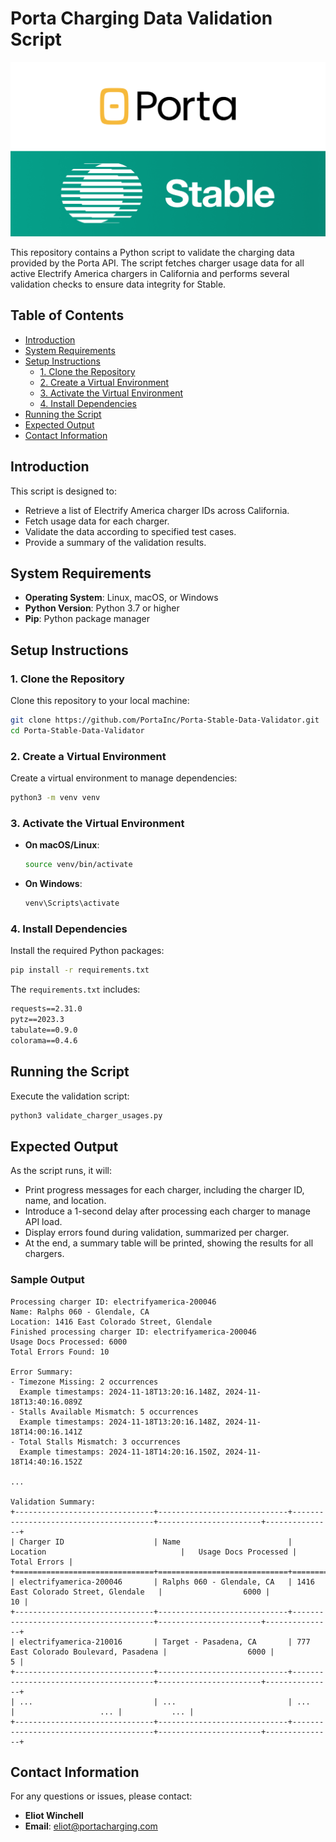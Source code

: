 # Porta Charging Data Validation Script

![Porta // Stable Logos](banner.png)

This repository contains a Python script to validate the charging data provided by the Porta API. The script fetches charger usage data for all active Electrify America chargers in California and performs several validation checks to ensure data integrity for Stable. 

## Table of Contents

- [Introduction](#introduction)
- [System Requirements](#system-requirements)
- [Setup Instructions](#setup-instructions)
  - [1. Clone the Repository](#1-clone-the-repository)
  - [2. Create a Virtual Environment](#2-create-a-virtual-environment)
  - [3. Activate the Virtual Environment](#3-activate-the-virtual-environment)
  - [4. Install Dependencies](#4-install-dependencies)
- [Running the Script](#running-the-script)
- [Expected Output](#expected-output)
- [Contact Information](#contact-information)

## Introduction

This script is designed to:

- Retrieve a list of Electrify America charger IDs across California.
- Fetch usage data for each charger.
- Validate the data according to specified test cases.
- Provide a summary of the validation results.

## System Requirements

- **Operating System**: Linux, macOS, or Windows
- **Python Version**: Python 3.7 or higher
- **Pip**: Python package manager

## Setup Instructions

### 1. Clone the Repository

Clone this repository to your local machine:

```bash
git clone https://github.com/PortaInc/Porta-Stable-Data-Validator.git
cd Porta-Stable-Data-Validator
```

### 2. Create a Virtual Environment

Create a virtual environment to manage dependencies:

```bash
python3 -m venv venv
```

### 3. Activate the Virtual Environment

- **On macOS/Linux**:

  ```bash
  source venv/bin/activate
  ```

- **On Windows**:

  ```bash
  venv\Scripts\activate
  ```

### 4. Install Dependencies

Install the required Python packages:

```bash
pip install -r requirements.txt
```

The `requirements.txt` includes:

```txt
requests==2.31.0
pytz==2023.3
tabulate==0.9.0
colorama==0.4.6
```

## Running the Script

Execute the validation script:

```bash
python3 validate_charger_usages.py
```

## Expected Output

As the script runs, it will:

- Print progress messages for each charger, including the charger ID, name, and location.
- Introduce a 1-second delay after processing each charger to manage API load.
- Display errors found during validation, summarized per charger.
- At the end, a summary table will be printed, showing the results for all chargers.

### Sample Output

```
Processing charger ID: electrifyamerica-200046
Name: Ralphs 060 - Glendale, CA
Location: 1416 East Colorado Street, Glendale
Finished processing charger ID: electrifyamerica-200046
Usage Docs Processed: 6000
Total Errors Found: 10

Error Summary:
- Timezone Missing: 2 occurrences
  Example timestamps: 2024-11-18T13:20:16.148Z, 2024-11-18T13:40:16.089Z
- Stalls Available Mismatch: 5 occurrences
  Example timestamps: 2024-11-18T13:20:16.148Z, 2024-11-18T14:00:16.141Z
- Total Stalls Mismatch: 3 occurrences
  Example timestamps: 2024-11-18T14:20:16.150Z, 2024-11-18T14:40:16.152Z

...

Validation Summary:
+-------------------------------+-----------------------------+---------------------------------------+-----------------------+---------------+
| Charger ID                    | Name                        | Location                              |   Usage Docs Processed |   Total Errors |
+===============================+=============================+=======================================+=======================+===============+
| electrifyamerica-200046       | Ralphs 060 - Glendale, CA   | 1416 East Colorado Street, Glendale   |                  6000 |            10 |
+-------------------------------+-----------------------------+---------------------------------------+-----------------------+---------------+
| electrifyamerica-210016       | Target - Pasadena, CA       | 777 East Colorado Boulevard, Pasadena |                  6000 |             5 |
+-------------------------------+-----------------------------+---------------------------------------+-----------------------+---------------+
| ...                           | ...                         | ...                                   |                   ... |           ... |
+-------------------------------+-----------------------------+---------------------------------------+-----------------------+---------------+
```

## Contact Information

For any questions or issues, please contact:

- **Eliot Winchell**
- **Email**: eliot@portacharging.com
